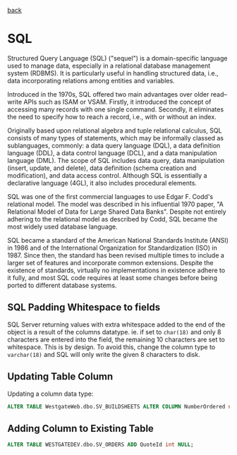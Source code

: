 [back](../README.md)

# SQL 

Structured Query Language (SQL) ("sequel") is a domain-specific language used to manage data, especially in a relational database management system (RDBMS). It is particularly useful in handling structured data, i.e., data incorporating relations among entities and variables.

Introduced in the 1970s, SQL offered two main advantages over older read–write APIs such as ISAM or VSAM. Firstly, it introduced the concept of accessing many records with one single command. Secondly, it eliminates the need to specify how to reach a record, i.e., with or without an index.

Originally based upon relational algebra and tuple relational calculus, SQL consists of many types of statements, which may be informally classed as sublanguages, commonly: a data query language (DQL), a data definition language (DDL), a data control language (DCL), and a data manipulation language (DML). The scope of SQL includes data query, data manipulation (insert, update, and delete), data definition (schema creation and modification), and data access control. Although SQL is essentially a declarative language (4GL), it also includes procedural elements.

SQL was one of the first commercial languages to use Edgar F. Codd's relational model. The model was described in his influential 1970 paper, "A Relational Model of Data for Large Shared Data Banks". Despite not entirely adhering to the relational model as described by Codd, SQL became the most widely used database language.

SQL became a standard of the American National Standards Institute (ANSI) in 1986 and of the International Organization for Standardization (ISO) in 1987. Since then, the standard has been revised multiple times to include a larger set of features and incorporate common extensions. Despite the existence of standards, virtually no implementations in existence adhere to it fully, and most SQL code requires at least some changes before being ported to different database systems.

## SQL Padding Whitespace to fields

SQL Server returning values with extra whitespace added to the end of the object is a result of the columns datatype. ie. if set to `char(18)` and only 8 characters are entered into the field, the remaining 10 characters are set to whitespace. This is by design. To avoid this, change the column type to `varchar(18)` and SQL will only write the given 8 characters to disk. 

## Updating Table Column

Updating a column data type: 

```sql
ALTER TABLE WestgateWeb.dbo.SV_BUILDSHEETS ALTER COLUMN NumberOrdered nvarchar(MAX) NULL;
```

## Adding Column to Existing Table

```sql
ALTER TABLE WESTGATEDEV.dbo.SV_ORDERS ADD QuoteId int NULL;
```